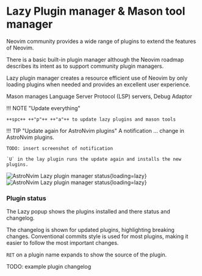 # Lazy Plugin manager & Mason tool manager

Neovim community provides a wide range of plugins to extend the features of Neovim.

There is a basic built-in plugin manager although the Neovim roadmap describes its intent as to support community plugin managers.

Lazy plugin manager creates a resource efficient use of Neovim by only loading plugins when needed and provides an excellent user experience.

Mason manages Language Server Protocol (LSP) servers, Debug Adaptor

!!! NOTE "Update everything"

    ++spc++ ++"p"++ ++"a"++ to update lazy plugins and mason tools


!!! TIP "Update again for AstroNvim plugins"
    A notification ... change in AstroNvim plugins.

    TODO: insert screenshot of notification

    `U` in the lay plugin runs the update again and installs the new plugins.


![AstroNvim Lazy plugin manager status](https://github.com/practicalli/graphic-design/blob/live/editors/neovim/astronvim/astronvim-lazy-installed-after-config-update.png?raw=true#only-light){loading=lazy}
![AstroNvim Lazy plugin manager status](https://github.com/practicalli/graphic-design/blob/live/editors/neovim/astronvim/astronvim-lazy-installed-after-config-update.png?raw=true#only-dark){loading=lazy}


### Plugin status

The Lazy popup shows the plugins installed and there status and changelog.

The changelog is shown for updated plugins, highlighting breaking changes.  Conventional commits style is used for most plugins, making it easier to follow the most important changes.

`RET` on a plugin name expands to show the source of the plugin.


TODO: example plugin changelog

